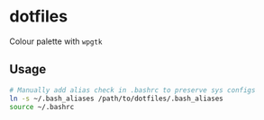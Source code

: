 # dotfiles  

Colour palette with `wpgtk`

## Usage  

```bash
# Manually add alias check in .bashrc to preserve sys configs  
ln -s ~/.bash_aliases /path/to/dotfiles/.bash_aliases
source ~/.bashrc
```
